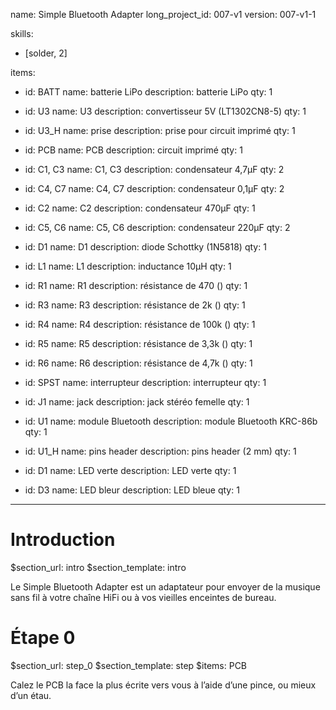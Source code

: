 name: Simple Bluetooth Adapter
long_project_id: 007-v1
version: 007-v1-1

skills:
  - [solder, 2]

items:
  - id: BATT
    name: batterie LiPo
    description: batterie LiPo
    qty: 1
    
  - id: U3
    name: U3
    description: convertisseur 5V (LT1302CN8-5)
    qty: 1

  - id: U3_H
    name: prise
    description: prise pour circuit imprimé
    qty: 1

  - id: PCB
    name: PCB
    description: circuit imprimé
    qty: 1

  - id: C1, C3
    name: C1, C3
    description: condensateur 4,7µF
    qty: 2

  - id: C4, C7
    name: C4, C7
    description: condensateur 0,1µF
    qty: 2

  - id: C2
    name: C2
    description: condensateur 470µF
    qty: 1

  - id: C5, C6
    name: C5, C6
    description: condensateur 220µF
    qty: 2

  - id: D1
    name: D1
    description: diode Schottky (1N5818)
    qty: 1

  - id: L1
    name: L1
    description: inductance 10µH
    qty: 1

  - id: R1
    name: R1
    description: résistance de 470 ()
    qty: 1

  - id: R3
    name: R3
    description: résistance de 2k ()
    qty: 1

  - id: R4
    name: R4
    description: résistance de 100k ()
    qty: 1

  - id: R5
    name: R5
    description: résistance de 3,3k ()
    qty: 1

  - id: R6
    name: R6
    description: résistance de 4,7k ()
    qty: 1

  - id: SPST
    name: interrupteur
    description: interrupteur
    qty: 1

  - id: J1
    name: jack
    description: jack stéréo femelle
    qty: 1

  - id: U1
    name: module Bluetooth
    description: module Bluetooth KRC-86b
    qty: 1

  - id: U1_H
    name: pins header
    description: pins header (2 mm)
    qty: 1

  - id: D1
    name: LED verte
    description: LED verte
    qty: 1

  - id: D3
    name: LED bleur
    description: LED bleue
    qty: 1

---

# Introduction

$section_url: intro
$section_template: intro

Le Simple Bluetooth Adapter est un adaptateur pour envoyer de la musique sans fil à votre chaîne HiFi ou à vos vieilles enceintes de bureau.

# Étape 0

$section_url: step_0
$section_template: step
$items: PCB

Calez le PCB la face la plus écrite vers vous à l’aide d’une pince, ou mieux d’un étau.
